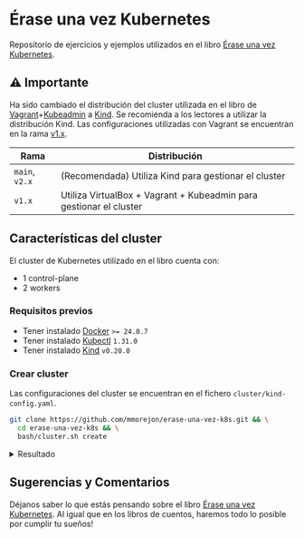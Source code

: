 # Érase una vez Kubernetes

Repositorio de ejercicios y ejemplos utilizados en el libro [Érase una vez Kubernetes](https://leanpub.com/erase-una-vez-kubernetes).

## ⚠️ Importante

Ha sido cambiado el distribución del cluster utilizada en el libro de [Vagrant](https://www.vagrantup.com)+[Kubeadmin](https://kubernetes.io/docs/reference/setup-tools/kubeadm/) a [Kind](https://kind.sigs.k8s.io/). Se recomienda a los lectores a utilizar la distribución Kind. Las configuraciones utilizadas con Vagrant se encuentran en la rama [v1.x](https://github.com/mmorejon/erase-una-vez-k8s/tree/v1.x).

| Rama | Distribución |
| - | - |
| `main`, `v2.x` | (Recomendada) Utiliza Kind para gestionar el cluster |
| `v1.x` | Utiliza VirtualBox + Vagrant + Kubeadmin para gestionar el cluster |

## Características del cluster

El cluster de Kubernetes utilizado en el libro cuenta con:

* 1 control-plane
* 2 workers

### Requisitos previos

* Tener instalado [Docker](https://docs.docker.com/get-docker/)  `>= 24.0.7`
* Tener instalado [Kubectl](https://kubernetes.io/docs/tasks/tools/) `1.31.0 `
* Tener instalado [Kind](https://kind.sigs.k8s.io/docs/user/quick-start/#installation) `v0.20.0`

### Crear cluster

Las configuraciones del cluster se encuentran en el fichero `cluster/kind-config.yaml`.

```bash
git clone https://github.com/mmorejon/erase-una-vez-k8s.git && \
  cd erase-una-vez-k8s && \
  bash/cluster.sh create
```

<details>
  <summary>Resultado</summary>

  ```
  Creating cluster "book" ...
  ✓ Ensuring node image (kindest/node:v1.29.0) 🖼
  ✓ Preparing nodes 📦 📦 📦
  ✓ Writing configuration 📜
  ✓ Starting control-plane 🕹️
  ✓ Installing CNI 🔌
  ✓ Installing StorageClass 💾
  ✓ Joining worker nodes 🚜
  Set kubectl context to "kind-book"
  You can now use your cluster with:

  kubectl cluster-info --context kind-book

  Have a nice day! 👋
  ```
</details>

## Sugerencias y Comentarios

Déjanos saber lo que estás pensando sobre el libro [Érase una vez Kubernetes](https://leanpub.com/erase-una-vez-kubernetes). Al igual que en los libros de cuentos, haremos todo lo posible por cumplir tu sueños!
